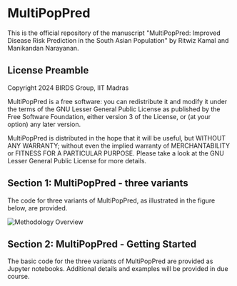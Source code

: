 # MultiPopPred

This is the official repository of the manuscript "MultiPopPred: Improved Disease Risk Prediction in the South Asian Population" by Ritwiz Kamal and Manikandan Narayanan.


## License Preamble
Copyright 2024 BIRDS Group, IIT Madras

MultiPopPred is a free software: you can redistribute it and modify it under the terms of the GNU Lesser General Public License as published by the Free Software Foundation, either version 3 of the License, or (at your option) any later version.

MultiPopPred is distributed in the hope that it will be useful, but WITHOUT ANY WARRANTY; without even the implied warranty of MERCHANTABILITY or FITNESS FOR A PARTICULAR PURPOSE. Please take a look at the GNU Lesser General Public License for more details.

## Section 1: MultiPopPred - three variants
The code for three variants of MultiPopPred, as illustrated in the figure below, are provided.

![Methodology Overview]([Application%20on%20helminth-diabetes%20data/Fig1.png](https://drive.google.com/file/d/1hKbBhx2kybdlKrXX3ErdRjyFk23q1Nls/view?usp=sharing))


## Section 2: MultiPopPred - Getting Started

The basic code for the three variants of MultiPopPred are provided as Jupyter notebooks. Additional details and examples will be provided in due course. 

